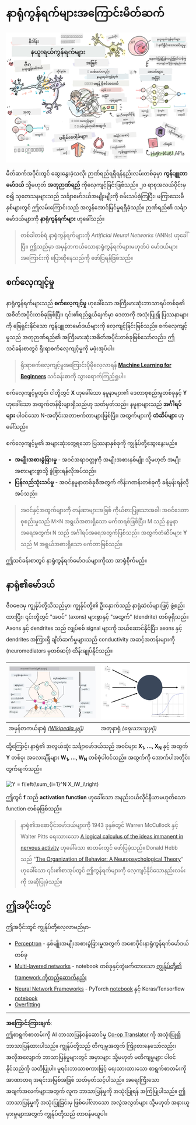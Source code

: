 <!--
CO_OP_TRANSLATOR_METADATA:
{
  "original_hash": "5abc5f7978919be90cd313f0c20e8228",
  "translation_date": "2025-09-07T14:37:36+00:00",
  "source_file": "lessons/3-NeuralNetworks/README.md",
  "language_code": "my"
}
-->
# နာရုံကွန်ရက်များအကြောင်းမိတ်ဆက်

![နာရုံကွန်ရက်များအကြောင်းအကျဉ်းချုပ်ကို ရေးဆွဲထားသောပုံ](../../../../translated_images/ai-neuralnetworks.1c687ae40bc86e834f497844866a26d3e0886650a67a4bbe29442e2f157d3b18.my.png)

မိတ်ဆက်အပိုင်းတွင် ဆွေးနွေးခဲ့သလို၊ ဉာဏ်ရည်ရရှိရန်နည်းလမ်းတစ်ခုမှာ **ကွန်ပျူတာမော်ဒယ်** သို့မဟုတ် **အတုဉာဏ်ရည်** ကိုလေ့ကျင့်ခြင်းဖြစ်သည်။ ၂၀ ရာစုအလယ်ပိုင်းမှစ၍ သုတေသနများသည် သင်္ချာမော်ဒယ်အမျိုးမျိုးကို စမ်းသပ်ခဲ့ကြပြီး၊ မကြာသေးမီနှစ်များတွင် ဤလမ်းကြောင်းသည် အလွန်အောင်မြင်မှုရရှိခဲ့သည်။ ဉာဏ်ရည်၏ သင်္ချာမော်ဒယ်များကို **နာရုံကွန်ရက်များ** ဟုခေါ်သည်။

> တစ်ခါတစ်ရံ နာရုံကွန်ရက်များကို *Artificial Neural Networks* (ANNs) ဟုခေါ်ပြီး၊ ဤသည်မှာ အမှန်တကယ်သောနာရုံကွန်ရက်များမဟုတ်ပဲ မော်ဒယ်များအကြောင်းကို ပြောဆိုနေသည်ကို ဖော်ပြရန်ဖြစ်သည်။

## စက်လေ့ကျင့်မှု

နာရုံကွန်ရက်များသည် **စက်လေ့ကျင့်မှု** ဟုခေါ်သော အကြီးမားဆုံးဘာသာရပ်တစ်ခု၏ အစိတ်အပိုင်းတစ်ခုဖြစ်ပြီး၊ ၎င်း၏ရည်ရွယ်ချက်မှာ ဒေတာကို အသုံးပြု၍ ပြဿနာများကို ဖြေရှင်းနိုင်သော ကွန်ပျူတာမော်ဒယ်များကို လေ့ကျင့်ခြင်းဖြစ်သည်။ စက်လေ့ကျင့်မှုသည် အတုဉာဏ်ရည်၏ အကြီးမားဆုံးအစိတ်အပိုင်းတစ်ခုဖြစ်သော်လည်း၊ ဤသင်ခန်းစာတွင် ရိုးရာစက်လေ့ကျင့်မှုကို မဖုံးအုပ်ပါ။

> ရိုးရာစက်လေ့ကျင့်မှုအကြောင်းပိုမိုလေ့လာရန် **[Machine Learning for Beginners](http://github.com/microsoft/ml-for-beginners)** သင်ခန်းစာကို သွားရောက်ကြည့်ရှုပါ။

စက်လေ့ကျင့်မှုတွင်၊ ငါတို့တွင် **X** ဟုခေါ်သော နမူနာများ၏ ဒေတာစုစည်းမှုတစ်ခုနှင့် **Y** ဟုခေါ်သော အထွက်တန်ဖိုးများရှိသည်ဟု သတ်မှတ်သည်။ နမူနာများသည် **အင်္ဂါရပ်များ** ပါဝင်သော N-အတိုင်းအတာဗက်တာများဖြစ်ပြီး၊ အထွက်များကို **တံဆိပ်များ** ဟုခေါ်သည်။

စက်လေ့ကျင့်မှု၏ အများဆုံးတွေ့ရသော ပြဿနာနှစ်ခုကို ကျွန်ုပ်တို့ဆွေးနွေးမည်။

* **အမျိုးအစားခွဲခြားမှု** - အဝင်အရာဝတ္ထုကို အမျိုးအစားနှစ်မျိုး သို့မဟုတ် အမျိုးအစားများစွာသို့ ခွဲခြားရန်လိုအပ်သည်။
* **ပြန်လည်သုံးသပ်မှု** - အဝင်နမူနာတစ်ခုစီအတွက် ကိန်းဂဏန်းတစ်ခုကို ခန့်မှန်းရန်လိုအပ်သည်။

> အဝင်နှင့်အထွက်များကို တန်ဆာများအဖြစ် ကိုယ်စားပြုသောအခါ၊ အဝင်ဒေတာစုစည်းမှုသည် M×N အရွယ်အစားရှိသော မက်ထရစ်ဖြစ်ပြီး၊ M သည် နမူနာအရေအတွက်၊ N သည် အင်္ဂါရပ်အရေအတွက်ဖြစ်သည်။ အထွက်တံဆိပ်များ **Y** သည် M အရွယ်အစားရှိသော ဗက်တာဖြစ်သည်။

ဤသင်ခန်းစာတွင် နာရုံကွန်ရက်မော်ဒယ်များကိုသာ အာရုံစိုက်မည်။

## နာရုံ၏မော်ဒယ်

ဇီဝဗေဒမှ ကျွန်ုပ်တို့သိသည်မှာ၊ ကျွန်ုပ်တို့၏ ဦးနှောက်သည် နာရုံဆဲလ်များဖြင့် ဖွဲ့စည်းထားပြီး၊ ၎င်းတို့တွင် "အဝင်" (axons) များစွာနှင့် "အထွက်" (dendrite) တစ်ခုရှိသည်။ Axons နှင့် dendrites သည် လျှပ်စစ် signal များကို သယ်ဆောင်နိုင်ပြီး၊ axons နှင့် dendrites အကြားရှိ ချိတ်ဆက်မှုများသည် conductivity အဆင့်အတန်းများကို (neuromediators မှတစ်ဆင့်) ထိန်းချုပ်နိုင်သည်။

![နာရုံ၏မော်ဒယ်](../../../../translated_images/synapse-wikipedia.ed20a9e4726ea1c6a3ce8fec51c0b9bec6181946dca0fe4e829bc12fa3bacf01.my.jpg) | ![နာရုံ၏မော်ဒယ်](../../../../translated_images/artneuron.1a5daa88d20ebe6f5824ddb89fba0bdaaf49f67e8230c1afbec42909df1fc17e.my.png)
----|----
အမှန်တကယ်နာရုံ *([Wikipedia မှပုံ](https://en.wikipedia.org/wiki/Synapse#/media/File:SynapseSchematic_lines.svg))* | အတုနာရုံ *(ရေးသားသူမှပုံ)*

ထို့ကြောင့်၊ နာရုံ၏ အလွယ်ဆုံး သင်္ချာမော်ဒယ်သည် အဝင်များ **X<sub>1</sub>, ..., X<sub>N</sub>** နှင့် အထွက် **Y** တစ်ခု၊ အလေးချိန်များ **W<sub>1</sub>, ..., W<sub>N</sub>** တစ်စုံပါဝင်သည်။ အထွက်ကို အောက်ပါအတိုင်းတွက်ချက်သည်။

<img src="images/netout.png" alt="Y = f\left(\sum_{i=1}^N X_iW_i\right)" width="131" height="53" align="center"/>

ဤတွင် **f** သည် **activation function** ဟုခေါ်သော အနည်းငယ်လိုင်နီယာမဟုတ်သော function တစ်ခုဖြစ်သည်။

> နာရုံ၏အစောပိုင်းမော်ဒယ်များကို 1943 ခုနှစ်တွင် Warren McCullock နှင့် Walter Pitts ရေးသားသော [A logical calculus of the ideas immanent in nervous activity](https://www.cs.cmu.edu/~./epxing/Class/10715/reading/McCulloch.and.Pitts.pdf) ဟုခေါ်သော စာတမ်းတွင် ဖော်ပြခဲ့သည်။ Donald Hebb သည် "[The Organization of Behavior: A Neuropsychological Theory](https://books.google.com/books?id=VNetYrB8EBoC)" ဟုခေါ်သော ၎င်း၏စာအုပ်တွင် ဤကွန်ရက်များကို လေ့ကျင့်နိုင်သောနည်းလမ်းကို အဆိုပြုခဲ့သည်။

## ဤအပိုင်းတွင်

ဤအပိုင်းတွင် ကျွန်ုပ်တို့လေ့လာမည်မှာ-

* [Perceptron](03-Perceptron/README.md) - နှစ်မျိုးအမျိုးအစားခွဲခြားမှုအတွက် အစောပိုင်းနာရုံကွန်ရက်မော်ဒယ်တစ်ခု
* [Multi-layered networks](04-OwnFramework/README.md) - notebook တစ်ခုနှင့်တွဲဖက်ထားသော [ကျွန်ုပ်တို့၏ framework ကိုတည်ဆောက်နည်း](04-OwnFramework/OwnFramework.ipynb)
* [Neural Network Frameworks](05-Frameworks/README.md) - PyTorch [notebook](05-Frameworks/IntroPyTorch.ipynb) နှင့် Keras/Tensorflow [notebook](05-Frameworks/IntroKerasTF.ipynb)
* [Overfitting](../../../../lessons/3-NeuralNetworks/05-Frameworks)

---

**အကြောင်းကြားချက်**:  
ဤစာရွက်စာတမ်းကို AI ဘာသာပြန်ဝန်ဆောင်မှု [Co-op Translator](https://github.com/Azure/co-op-translator) ကို အသုံးပြု၍ ဘာသာပြန်ထားပါသည်။ ကျွန်ုပ်တို့သည် တိကျမှုအတွက် ကြိုးစားနေသော်လည်း၊ အလိုအလျောက် ဘာသာပြန်မှုများတွင် အမှားများ သို့မဟုတ် မတိကျမှုများ ပါဝင်နိုင်သည်ကို သတိပြုပါ။ မူရင်းဘာသာစကားဖြင့် ရေးသားထားသော စာရွက်စာတမ်းကို အာဏာတရ အရင်းအမြစ်အဖြစ် သတ်မှတ်သင့်ပါသည်။ အရေးကြီးသော အချက်အလက်များအတွက် လူက ဘာသာပြန်မှုကို အသုံးပြုရန် အကြံပြုပါသည်။ ဤဘာသာပြန်မှုကို အသုံးပြုခြင်းမှ ဖြစ်ပေါ်လာသော အလွဲအလွတ်များ သို့မဟုတ် အနားယူမှားမှုများအတွက် ကျွန်ုပ်တို့သည် တာဝန်မယူပါ။